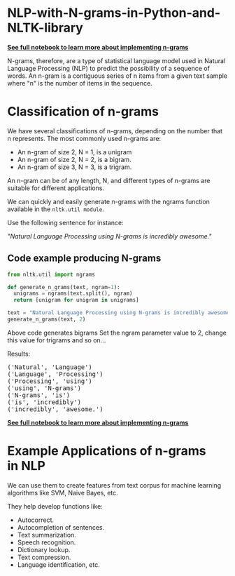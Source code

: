 # NLP-with-N-grams-in-Python-and-NLTK-library

<b>[See full notebook to learn more about implementing n-grams](https://github.com/brianMutea/NLP-with-N-grams-in-Python-and-NLTK-library/blob/main/N-grams%20in%20Python%20and%20Implementing%20them%20with%20Python%20NLTK%20library..ipynb)</b>

N-grams, therefore, are a type of statistical language model used in Natural Language Processing (NLP) to predict the possibility 
of a sequence of words. An n-gram is a contiguous series of n items from a given text sample where "n" is the number of items in the sequence.

# Classification of n-grams
We have several classifications of n-grams, depending on the number that n represents. The most commonly used n-grams are:

* An n-gram of size 2, N = 1, is a unigram
* An n-gram of size 2, N = 2, is a bigram.
* An n-gram of size 3, N = 3, is a trigram.

An n-gram can be of any length, N, and different types of n-grams are suitable for different applications.

We can quickly and easily generate n-grams with the ngrams function available in the `nltk.util module`. 

Use the following sentence for instance:

<i>"Natural Language Processing using N-grams is incredibly awesome."</i>

## Code example producing N-grams

```Python
from nltk.util import ngrams 

def generate_n_grams(text, ngram=1):
  unigrams = ngrams(text.split(), ngram)
  return [unigram for unigram in unigrams]

text = "Natural Language Processing using N-grams is incredibly awesome."
generate_n_grams(text, 2)
```
<p> Above code generates bigrams Set the ngram parameter value to 2, 
    change this value for trigrams and so on...</p>

Results:
<pre>
('Natural', 'Language')
('Language', 'Processing')
('Processing', 'using')
('using', 'N-grams')
('N-grams', 'is')
('is', 'incredibly')
('incredibly', 'awesome.')</pre>


<b>[See full notebook to learn more about implementing n-grams](https://github.com/brianMutea/NLP-with-N-grams-in-Python-and-NLTK-library/blob/main/N-grams%20in%20Python%20and%20Implementing%20them%20with%20Python%20NLTK%20library..ipynb)</b>

# Example Applications of n-grams in NLP

We can use them to create features from text corpus for machine learning algorithms like SVM, Naive Bayes, etc.

They help develop functions like:
* Autocorrect.
* Autocompletion of sentences.
* Text summarization.
* Speech recognition.
* Dictionary lookup.
* Text compression.
* Language identification, etc.
